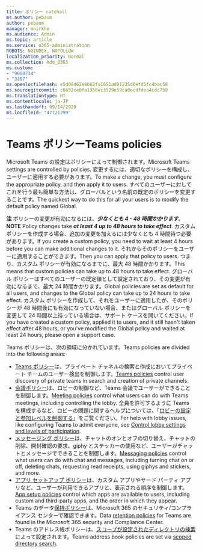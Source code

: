 ```yaml
---
title: ポリシー catchall
ms.author: pebaum
author: pebaum
manager: mnirkhe
ms.audience: Admin
ms.topic: article
ms.service: o365-administration
ROBOTS: NOINDEX, NOFOLLOW
localization_priority: Normal
ms.collection: Adm_O365
ms.custom:
- "9000734"
- "3207"
ms.openlocfilehash: e5d08462e8662fa1651ad81235d0efd5fc4bac58
ms.sourcegitcommit: c6692ce0fa1358ec3529e59ca0ecdfdea4cdc759
ms.translationtype: HT
ms.contentlocale: ja-JP
ms.lasthandoff: 09/14/2020
ms.locfileid: "47721299"
---
```

# <a name="teams-policies"></a><span data-ttu-id="7d68b-102">Teams ポリシー</span><span class="sxs-lookup"><span data-stu-id="7d68b-102">Teams policies</span></span>

<span data-ttu-id="7d68b-103">Microsoft Teams の設定はポリシーによって制御されます。</span><span class="sxs-lookup"><span data-stu-id="7d68b-103">Microsoft Teams settings are controlled by policies.</span></span> <span data-ttu-id="7d68b-104">変更するには、適切なポリシーを構成し、ユーザーに適用する必要があります。</span><span class="sxs-lookup"><span data-stu-id="7d68b-104">To make a change, you must configure the appropriate policy, and then apply it to users.</span></span> <span data-ttu-id="7d68b-105">すべてのユーザーに対してこれを行う最も簡単な方法は、グローバルという名前の既定のポリシーを変更することです。</span><span class="sxs-lookup"><span data-stu-id="7d68b-105">The quickest way to do this for all your users is to modify the default policy named Global.</span></span> 

<span data-ttu-id="7d68b-106">**注** ポリシーの変更が有効になるには、***少なくとも 4 - 48 時間かかります***。</span><span class="sxs-lookup"><span data-stu-id="7d68b-106">**NOTE** Policy changes take ***at least 4 up to 48 hours to take effect***.</span></span> <span data-ttu-id="7d68b-107">カスタム ポリシーを作成する場合、追加の変更を加えるには少なくとも 4 時間待つ必要があります。</span><span class="sxs-lookup"><span data-stu-id="7d68b-107">If you create a custom policy, you need to wait at least 4 hours before you can make additional changes to it.</span></span> <span data-ttu-id="7d68b-108">それからそのポリシーをユーザーに適用することができます。</span><span class="sxs-lookup"><span data-stu-id="7d68b-108">Then you can apply that policy to users.</span></span> <span data-ttu-id="7d68b-109">つまり、カスタム ポリシーが有効になるまでに、最大 48 時間かかります。</span><span class="sxs-lookup"><span data-stu-id="7d68b-109">This means that custom policies can take up to 48 hours to take effect.</span></span> <span data-ttu-id="7d68b-110">グローバル ポリシーはすべてのユーザーの既定値として設定されており、その変更が有効になるまで、最大 24 時間かかります。</span><span class="sxs-lookup"><span data-stu-id="7d68b-110">Global policies are set as default for all users, and changes to the Global policy can take up to 24 hours to take effect.</span></span> <span data-ttu-id="7d68b-111">カスタム ポリシーを作成して、それをユーザーに適用したが、そのポリシーが 48 時間後にも有効になっていない場合、またはグローバル ポリシーを変更して 24 時間以上待っている場合は、サポート ケースを開いてください。</span><span class="sxs-lookup"><span data-stu-id="7d68b-111">If you have created a custom policy, applied it to users, and it still hasn't taken effect after 48 hours, or you've modified the Global policy and waited at least 24 hours, please open a support case.</span></span>

<span data-ttu-id="7d68b-112">Teams ポリシーは、次の領域に分かれています。</span><span class="sxs-lookup"><span data-stu-id="7d68b-112">Teams policies are divided into the following areas:</span></span>

- <span data-ttu-id="7d68b-113">[Teams ポリシー](https://docs.microsoft.com/MicrosoftTeams/teams-policies)は、プライベート チャネルの検索と作成においてプライベート チームのユーザー検出を制御します。</span><span class="sxs-lookup"><span data-stu-id="7d68b-113">[Teams policies](https://docs.microsoft.com/MicrosoftTeams/teams-policies) control user discovery of private teams in search and creation of private channels.</span></span>  
- <span data-ttu-id="7d68b-114">[会議ポリシー](https://docs.microsoft.com/microsoftteams/meeting-policies-in-teams)は、ロビーの制御など、Teams 会議でユーザーができることを制御します。</span><span class="sxs-lookup"><span data-stu-id="7d68b-114">[Meeting policies](https://docs.microsoft.com/microsoftteams/meeting-policies-in-teams) control what users can do with Teams meetings, including controlling the lobby.</span></span> <span data-ttu-id="7d68b-115">全員を許可するように Teams を構成するなど、ロビーの問題に関するヘルプについては、「[ロビーの設定と参加レベルを制御する](https://docs.microsoft.com/alchemyinsights/bypass-lobby)」をご覧ください。</span><span class="sxs-lookup"><span data-stu-id="7d68b-115">For help with lobby issues, like configuring Teams to admit everyone, see [Control lobby settings and levels of participation](https://docs.microsoft.com/alchemyinsights/bypass-lobby).</span></span>
- <span data-ttu-id="7d68b-116">[メッセージング ポリシー](https://docs.microsoft.com/microsoftteams/messaging-policies-in-teams)は、チャットのオンとオフの切り替え、チャットの削除、開封確認の要求、giphy とステッカーの使用など、ユーザーがチャットとメッセージでできることを制御します。</span><span class="sxs-lookup"><span data-stu-id="7d68b-116">[Messaging policies](https://docs.microsoft.com/microsoftteams/messaging-policies-in-teams) control what users can do with chat and messages, including turning chat on or off, deleting chats, requesting read receipts, using giphys and stickers, and more.</span></span>
- <span data-ttu-id="7d68b-117">[アプリ セットアップ ポリシー](https://docs.microsoft.com/MicrosoftTeams/teams-app-setup-policies)は、カスタム アプリやサード パーティ アプリなど、ユーザーが利用できるアプリと、表​​示される順序を制御します。</span><span class="sxs-lookup"><span data-stu-id="7d68b-117">[App setup policies](https://docs.microsoft.com/MicrosoftTeams/teams-app-setup-policies) control which apps are available to users, including custom and third-party apps, and the order in which they appear.</span></span>  
- <span data-ttu-id="7d68b-118">Teams のデータ[保持ポリシー](https://docs.microsoft.com/microsoftteams/retention-policies)は、Microsoft 365 のセキュリティ/コンプライアンス センターで確認できます。</span><span class="sxs-lookup"><span data-stu-id="7d68b-118">Data [retention policies](https://docs.microsoft.com/microsoftteams/retention-policies) for Teams are found in the Microsoft 365 security and Compliance Center.</span></span>
- <span data-ttu-id="7d68b-119">Teams のアドレス帳ポリシーは、[スコープが設定されたディレクトリの検索](https://docs.microsoft.com/MicrosoftTeams/teams-scoped-directory-search)によって設定されます。</span><span class="sxs-lookup"><span data-stu-id="7d68b-119">Teams address book policies are set via [scoped directory search](https://docs.microsoft.com/MicrosoftTeams/teams-scoped-directory-search).</span></span>